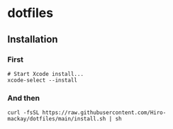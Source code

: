 # dotfiles

## Installation

### First

```
# Start Xcode install...
xcode-select --install
```

### And then

```shell
curl -fsSL https://raw.githubusercontent.com/Hiro-mackay/dotfiles/main/install.sh | sh
```
